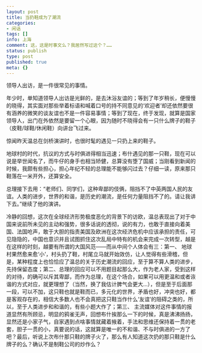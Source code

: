 ```yaml
---
layout: post
title: 当扔鞋成为了潮流
categories:
- 闲话
tags: []
info: 上海
comment: 这，这是时事文么？我居然写过这个？……
status: publish
type: post
published: true
meta: {}
---
```


领导人出访，是一件很常见的事情。

年少时，单知道领导人出访是光鲜的，是去沐浴友谊的；等到了年岁稍长，便慢慢的晓得，其实面对那些举着标语和喊着口号的持不同意见的‘欢迎者’却还依然要很有涵养的微笑的谈友谊也不是一件容易事情；等到了现在，终于发现，就算是国家领导人，出门在外依然是要留一个心眼，因为随时不晓得会有一只什么牌子的鞋子（皮鞋/球鞋/休闲鞋）向讲台飞过来。

惊闻昨天温总在剑桥演讲时，也很时髦的遇见一只扔上来的鞋子。

地球村的时代，抗议的方式与时俱进得相当迅速；布什遇见的那一只鞋，现在可以说是举世闻名了，而牛仔的身手也相当矫健，总算没有堕了国威；当刚看到新闻的时候，我颇有些担心，担心年纪不轻的总理能不能够闪过去？仔细一读，原来那只鞋落在一米开外，还算安全。

总理接下去用：“老师们、同学们，这种卑鄙的伎俩，阻挡不了中英两国人民的友谊。人类的进步，世界的和谐，是历史的潮流，是任何力量阻挡不了的。请让我讲下去。”继续了他的演讲。

冷静的回想，这次在全球经济形势极度恶化的背景下的访欧，温总表现出了对于中国来说前所未见的主动和强势，很多话说的透彻，说的有力，也敢于直接向着美国、法国呛声，敢于大胆的指责美国及欧洲在这次经济危机中应该承担的责任，可见隐隐的，中国也意识并且试图抓住这次乱局中特有的机会来完成一次转型，越是在这样的时刻，越要有所谓的大国风范——而从中间个人体会有三：第一、 地球村果然愈来愈‘小’，村头扔了鞋，村尾立马就开始效仿，让人觉得有些滑稽，但是，某种程度上也恰恰应了温总的关于历史潮流的回应，至于算不算人类的进步，先持保留态度；第二、总理的回应可以不用题目起那么大，作为老人家，受到这样的对待，的确可以斥其卑鄙，而作为总理，在这个场合，如果可以用更温和或者诙谐的方式对应，就更理想了（当然，换了我估计脾气会更大...），但是至于后面那一段，可以不加，这只鞋也就是鞋而已，多元化的世界，矛盾也好，冲突也好，都是客观存在的，相信大多数人也不会真把这只鞋当作什么‘友谊’的阻碍之类的，所以，至于人类进步和和谐的，有些小题大作了；第三、 主流媒体对这件事情的报道显然有所顾忌，明显的鸦雀无声，回想布什挨那么一下的时候，真是沸沸扬扬，显然还是小家子气，自家遇到点啥事情就藏着掖着，手法和思维还保持着一贯的老套，胆子一贯的小，真要说的话，这就算是唯一的不和谐、不与时俱进的一方了吧？最后，听说上次布什那只鞋的牌子火了，那么有人知道这次扔的那只鞋是什么牌子的么？确认不是制鞋公司的炒作么？


